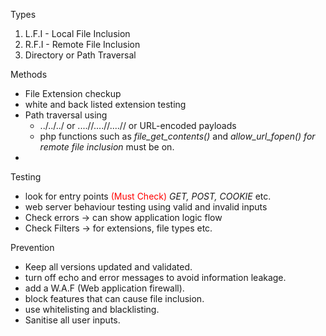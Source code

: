 Types
1. L.F.I - Local File Inclusion
2. R.F.I - Remote File Inclusion
3. Directory or Path Traversal 


Methods
- File Extension checkup
- white and back listed extension testing
- Path traversal using 
	- ../../../ or ....//....//....// or URL-encoded payloads
	- php functions such as *file_get_contents()* and *allow_url_fopen() for remote file inclusion* must be on.
- 


Testing
- look for entry points <font color="red">(Must Check)</font> *GET, POST, COOKIE* etc.
- web server behaviour testing using valid and invalid inputs
- Check errors -> can show application logic flow 
- Check Filters -> for extensions, file types etc.




Prevention
- Keep all versions updated and validated.
- turn off echo and error messages to avoid information leakage.
- add a W.A.F (Web application firewall).
- block features that can cause file inclusion.
- use whitelisting and blacklisting.
- Sanitise all user inputs.